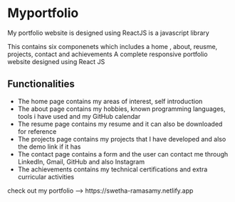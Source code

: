 # Myportfolio

My portfolio website is designed using ReactJS is a javascript library  

This contains six componenets which includes a home , about, reusme, projects, contact and achievements 
A complete responsive portfolio website designed using React JS 

## Functionalities 
<ul>
<li>The home page contains my areas of interest, self introduction</li>
<li>The about page contains my hobbies, known programming languages, tools i have used and my GitHub calendar</li>
<li>The resume page contains my resume and it can also be downloaded for reference</li>
<li>The projects page contains my projects that I have developed and also the demo link if it has</li>
<li>The contact page contains a form and the user can contact me through LinkedIn, Gmail, GitHub and also Instagram</li>
<li>The achievements contains my technical certifications and extra curricular activities</li>
</ul>
check out my portfolio --> https://swetha-ramasamy.netlify.app
